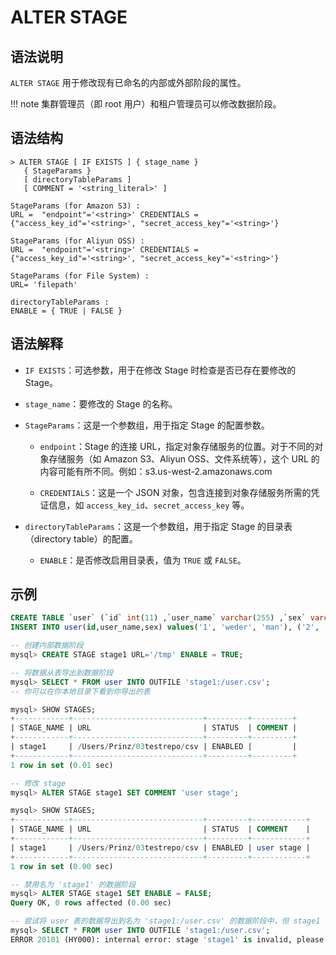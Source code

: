 # **ALTER STAGE**

## **语法说明**

`ALTER STAGE` 用于修改现有已命名的内部或外部阶段的属性。

!!! note
    集群管理员（即 root 用户）和租户管理员可以修改数据阶段。

## **语法结构**

```
> ALTER STAGE [ IF EXISTS ] { stage_name }
   { StageParams }
   [ directoryTableParams ]
   [ COMMENT = '<string_literal>' ]

StageParams (for Amazon S3) :
URL =  "endpoint"='<string>' CREDENTIALS = {"access_key_id"='<string>', "secret_access_key"='<string>'}

StageParams (for Aliyun OSS) :
URL =  "endpoint"='<string>' CREDENTIALS = {"access_key_id"='<string>', "secret_access_key"='<string>'}

StageParams (for File System) :
URL= 'filepath'

directoryTableParams :
ENABLE = { TRUE | FALSE }
```

## 语法解释

- `IF EXISTS`：可选参数，用于在修改 Stage 时检查是否已存在要修改的 Stage。

- `stage_name`：要修改的 Stage 的名称。

- `StageParams`：这是一个参数组，用于指定 Stage 的配置参数。

    - `endpoint`：Stage 的连接 URL，指定对象存储服务的位置。对于不同的对象存储服务（如 Amazon S3、Aliyun OSS、文件系统等），这个 URL 的内容可能有所不同。例如：s3.us-west-2.amazonaws.com

    - `CREDENTIALS`：这是一个 JSON 对象，包含连接到对象存储服务所需的凭证信息，如 `access_key_id`、`secret_access_key` 等。

- `directoryTableParams`：这是一个参数组，用于指定 Stage 的目录表（directory table）的配置。

    - `ENABLE`：是否修改启用目录表，值为 `TRUE` 或 `FALSE`。

## **示例**

```sql
CREATE TABLE `user` (`id` int(11) ,`user_name` varchar(255) ,`sex` varchar(255));
INSERT INTO user(id,user_name,sex) values('1', 'weder', 'man'), ('2', 'tom', 'man'), ('3', 'wederTom', 'man');

-- 创建内部数据阶段
mysql> CREATE STAGE stage1 URL='/tmp' ENABLE = TRUE;

-- 将数据从表导出到数据阶段
mysql> SELECT * FROM user INTO OUTFILE 'stage1:/user.csv';
-- 你可以在你本地目录下看到你导出的表

mysql> SHOW STAGES;
+------------+-----------------------------+---------+---------+
| STAGE_NAME | URL                         | STATUS  | COMMENT |
+------------+-----------------------------+---------+---------+
| stage1     | /Users/Prinz/03testrepo/csv | ENABLED |         |
+------------+-----------------------------+---------+---------+
1 row in set (0.01 sec)

-- 修改 stage
mysql> ALTER STAGE stage1 SET COMMENT 'user stage';

mysql> SHOW STAGES;
+------------+-----------------------------+---------+------------+
| STAGE_NAME | URL                         | STATUS  | COMMENT    |
+------------+-----------------------------+---------+------------+
| stage1     | /Users/Prinz/03testrepo/csv | ENABLED | user stage |
+------------+-----------------------------+---------+------------+
1 row in set (0.00 sec)

-- 禁用名为 'stage1' 的数据阶段
mysql> ALTER STAGE stage1 SET ENABLE = FALSE;
Query OK, 0 rows affected (0.00 sec)

-- 尝试将 user 表的数据导出到名为 'stage1:/user.csv' 的数据阶段中，但 stage1 已经被禁用，所以已不可用，产生报错
mysql> SELECT * FROM user INTO OUTFILE 'stage1:/user.csv';
ERROR 20101 (HY000): internal error: stage 'stage1' is invalid, please check
```
